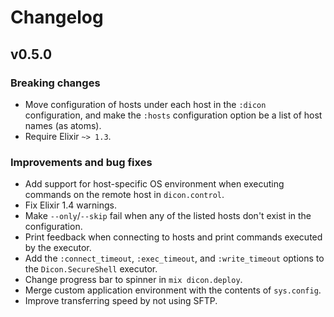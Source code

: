 # Changelog

## v0.5.0

### Breaking changes

* Move configuration of hosts under each host in the `:dicon` configuration, and make the `:hosts` configuration option be a list of host names (as atoms).
* Require Elixir `~> 1.3`.

### Improvements and bug fixes

* Add support for host-specific OS environment when executing commands on the remote host in `dicon.control`.
* Fix Elixir 1.4 warnings.
* Make `--only`/`--skip` fail when any of the listed hosts don't exist in the configuration.
* Print feedback when connecting to hosts and print commands executed by the executor.
* Add the `:connect_timeout`, `:exec_timeout`, and `:write_timeout` options to the `Dicon.SecureShell` executor.
* Change progress bar to spinner in `mix dicon.deploy`.
* Merge custom application environment with the contents of `sys.config`.
* Improve transferring speed by not using SFTP.
